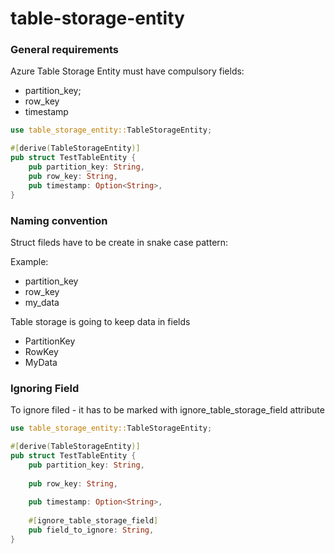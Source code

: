 # table-storage-entity


### General requirements

Azure Table Storage Entity must have compulsory fields:
* partition_key;
* row_key
* timestamp

```Rust
use table_storage_entity::TableStorageEntity;

#[derive(TableStorageEntity)]
pub struct TestTableEntity {
    pub partition_key: String,
    pub row_key: String,
    pub timestamp: Option<String>,
}

```

### Naming convention

Struct fileds have to be create in snake case pattern:

Example:
* partition_key
* row_key
* my_data

Table storage is going to keep data in fields

* PartitionKey
* RowKey
* MyData


### Ignoring Field

To ignore filed - it has to be marked with ignore_table_storage_field attribute

```Rust
use table_storage_entity::TableStorageEntity;

#[derive(TableStorageEntity)]
pub struct TestTableEntity {
    pub partition_key: String,
    
    pub row_key: String,
    
    pub timestamp: Option<String>,
    
    #[ignore_table_storage_field]
    pub field_to_ignore: String,
}

```
